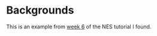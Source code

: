 # Backgrounds

This is an example from [week 6][1] of the NES tutorial I found.


[1]: http://nintendoage.com/forum/messageview.cfm?catid=22&threadid=8172
